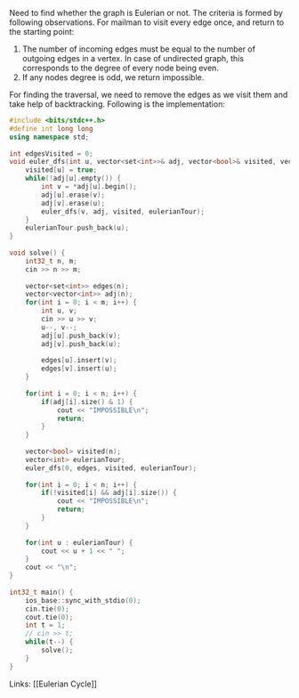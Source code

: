 Need to find whether the graph is Eulerian or not. The criteria is formed by following observations. For mailman to visit every edge once, and return to the starting point:
1. The number of incoming edges must be equal to the number of outgoing edges in a vertex. In case of undirected graph, this corresponds to the degree of every node being even.
2. If any nodes degree is odd, we return impossible.

For finding the traversal, we need to remove the edges as we visit them and take help of backtracking. Following is the implementation:
```cpp
#include <bits/stdc++.h>
#define int long long
using namespace std;
 
int edgesVisited = 0;
void euler_dfs(int u, vector<set<int>>& adj, vector<bool>& visited, vector<int>& eulerianTour) {
    visited[u] = true;
    while(!adj[u].empty()) {
        int v = *adj[u].begin();
        adj[u].erase(v);
        adj[v].erase(u);
        euler_dfs(v, adj, visited, eulerianTour);
    }
    eulerianTour.push_back(u);
}
 
void solve() {
    int32_t n, m;
    cin >> n >> m;
 
    vector<set<int>> edges(n);
    vector<vector<int>> adj(n);
    for(int i = 0; i < m; i++) {
        int u, v;
        cin >> u >> v;
        u--, v--;
        adj[u].push_back(v);
        adj[v].push_back(u);  
 
        edges[u].insert(v);
        edges[v].insert(u);  
    }
 
    for(int i = 0; i < n; i++) {
        if(adj[i].size() & 1) {
            cout << "IMPOSSIBLE\n";
            return;
        }
    }
 
    vector<bool> visited(n);
    vector<int> eulerianTour;
    euler_dfs(0, edges, visited, eulerianTour);
 
    for(int i = 0; i < n; i++) {
        if(!visited[i] && adj[i].size()) {
            cout << "IMPOSSIBLE\n";
            return;
        }
    }
 
    for(int u : eulerianTour) {
        cout << u + 1 << " ";
    }
    cout << "\n";
}
 
int32_t main() {
    ios_base::sync_with_stdio(0);
    cin.tie(0);
    cout.tie(0);
    int t = 1;
    // cin >> t;
    while(t--) {
        solve();
    }
}
```

Links: [[Eulerian Cycle]]